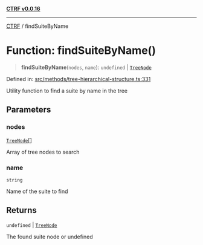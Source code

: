 [**CTRF v0.0.16**](../README.md)

***

[CTRF](../README.md) / findSuiteByName

# Function: findSuiteByName()

> **findSuiteByName**(`nodes`, `name`): `undefined` \| [`TreeNode`](../interfaces/TreeNode.md)

Defined in: [src/methods/tree-hierarchical-structure.ts:331](https://github.com/ctrf-io/ctrf-core-js/blob/main/src/methods/tree-hierarchical-structure.ts#L331)

Utility function to find a suite by name in the tree

## Parameters

### nodes

[`TreeNode`](../interfaces/TreeNode.md)[]

Array of tree nodes to search

### name

`string`

Name of the suite to find

## Returns

`undefined` \| [`TreeNode`](../interfaces/TreeNode.md)

The found suite node or undefined
